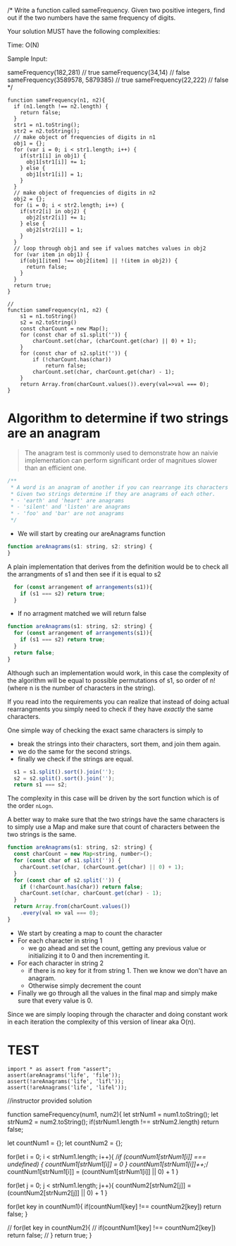 /*
Write a function called sameFrequency. Given two positive integers, 
find out if the two numbers have the same frequency of digits.

Your solution MUST have the following complexities:

Time: O(N)

Sample Input:

sameFrequency(182,281) // true
sameFrequency(34,14) // false
sameFrequency(3589578, 5879385) // true
sameFrequency(22,222) // false
*/

```
function sameFrequency(n1, n2){
  if (n1.length !== n2.length) {
    return false;
  }
  str1 = n1.toString();
  str2 = n2.toString();
  // make object of frequencies of digits in n1
  obj1 = {};
  for (var i = 0; i < str1.length; i++) {
    if(str1[i] in obj1) {
      obj1[str1[i]] += 1;
    } else {
      obj1[str1[i]] = 1;
    }
  }
  // make object of frequencies of digits in n2
  obj2 = {};
  for (i = 0; i < str2.length; i++) {
    if(str2[i] in obj2) {
      obj2[str2[i]] += 1;
    } else {
      obj2[str2[i]] = 1;
    }
  }
  // loop through obj1 and see if values matches values in obj2
  for (var item in obj1) {
    if(obj1[item] !== obj2[item] || !(item in obj2)) {
      return false;
    }
  }
  return true;
}

// 
function sameFrequency(n1, n2) {
    s1 = n1.toString()
    s2 = n2.toString()
    const charCount = new Map();
    for (const char of s1.split('')) {
        charCount.set(char, (charCount.get(char) || 0) + 1);
    }
    for (const char of s2.split('')) {
        if (!charCount.has(char))
            return false;
        charCount.set(char, charCount.get(char) - 1);
    }
    return Array.from(charCount.values()).every(val=>val === 0);
}
```

# Algorithm to determine if two strings are an anagram
> The anagram test is commonly used to demonstrate how an naivie implementation can perform significant order of magnitues slower than an efficient one.

```js
/**
 * A word is an anagram of another if you can rearrange its characters to produce the second word. 
 * Given two strings determine if they are anagrams of each other.
 * - 'earth' and 'heart' are anagrams
 * - 'silent' and 'listen' are anagrams
 * - 'foo' and 'bar' are not anagrams
 */
```

* We will start by creating our areAnagrams function 

```js
function areAnagrams(s1: string, s2: string) {
}
```
A plain implementation that derives from the definition would be to check all the arrangments of s1 
and then see if it is equal to s2

```js
  for (const arrangement of arrangements(s1)){
    if (s1 === s2) return true;
  }
```
* If no arragment matched we will return false
```js
function areAnagrams(s1: string, s2: string) {
  for (const arrangement of arrangements(s1)){
    if (s1 === s2) return true;
  }
  return false;
}
```
Although such an implementation would work, in this case the complexity of the algorithm will be equal to possible permutations of s1, so order of n! (where n is the number of characters in the string).

If you read into the requirements you can realize that instead of doing actual rearrangments you simply need to check if they have *exactly* the same characters. 

One simple way of checking the exact same characters is simply to 
* break the strings into their characters, sort them, and join them again. 
* we do the same for the second strings.
* finally we check if the strings are equal.

```js
  s1 = s1.split().sort().join('');
  s2 = s2.split().sort().join('');
  return s1 === s2;
```

The complexity in this case will be driven by the sort function which is of the order `nLogn`.

A better way to make sure that the two strings have the same characters is to simply use a Map and make sure that count of characters between the two strings is the same. 

```js
function areAnagrams(s1: string, s2: string) {
  const charCount = new Map<string, number>();
  for (const char of s1.split('')) {
    charCount.set(char, (charCount.get(char) || 0) + 1);
  }
  for (const char of s2.split('')) {
    if (!charCount.has(char)) return false;
    charCount.set(char, charCount.get(char) - 1);
  }
  return Array.from(charCount.values())
    .every(val => val === 0);
}
```
* We start by creating a map to count the character 
* For each character in string 1 
  * we go ahead and set the count, getting any previous value or initializing it to 0 and then incrementing it.
* For each character in string 2 
  * if there is no key for it from string 1. Then we know we don't have an anagram.
  * Otherwise simply decrement the count
* Finally we go through all the values in the final map and simply make sure that every value is 0.

Since we are simply looping through the character and doing constant work in each iteration the complexity of this version of linear aka O(n).


# TEST 
```
import * as assert from "assert";
assert(areAnagrams('life', 'file'));
assert(!areAnagrams('life', 'lifl'));
assert(!areAnagrams('life', 'lifel'));
```














//instructor provided solution

function sameFrequency(num1, num2){
  let strNum1 = num1.toString();
  let strNum2 = num2.toString();
  if(strNum1.length !== strNum2.length) return false;
  
  let countNum1 = {};
  let countNum2 = {};
  
  for(let i = 0; i < strNum1.length; i++){
    /*if (countNum1[strNum1[i]] === undefined) {
      countNum1[strNum1[i]] = 0
    }
    countNum1[strNum1[i]]++;*/
    countNum1[strNum1[i]] = (countNum1[strNum1[i]] || 0) + 1
  }
  
  for(let j = 0; j < strNum1.length; j++){
    countNum2[strNum2[j]] = (countNum2[strNum2[j]] || 0) + 1
  }
  
  for(let key in countNum1){
    if(countNum1[key] !== countNum2[key]) return false;
  }
  
  // for(let key in countNum2){
  //   if(countNum1[key] !== countNum2[key]) return false;
  // }
  return true;
}




